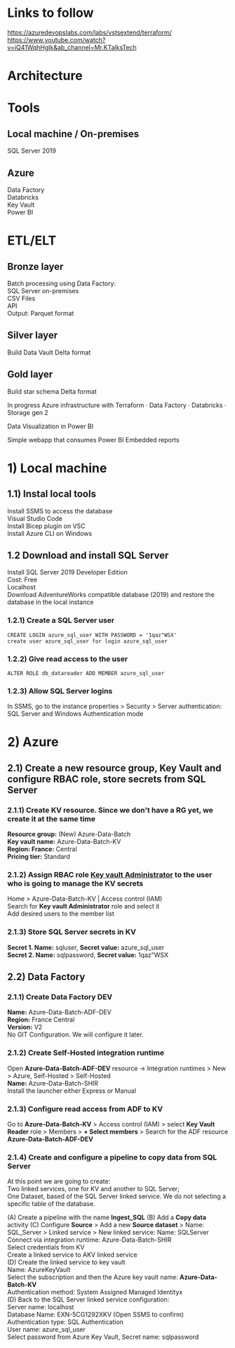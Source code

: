 # Links to follow
https://azuredevopslabs.com/labs/vstsextend/terraform/     
https://www.youtube.com/watch?v=iQ41WqhHglk&ab_channel=Mr.KTalksTech

# Architecture

# Tools
## Local machine / On-premises
SQL Server 2019     

## Azure
Data Factory     
Databricks     
Key Vault     
Power BI

# ETL/ELT
## Bronze layer
Batch processing using Data Factory:     
SQL Server on-premises     
CSV Files     
API     
Output: Parquet format     

## Silver layer
Build Data Vault
Delta format

## Gold layer
Build star schema
Delta format

In progress
Azure infrastructure with Terraform
·        Data Factory
·        Databricks
·        Storage gen 2

Data Visualization in Power BI

Simple webapp that consumes Power BI Embedded reports

 

# 1) Local machine

## 1.1) Instal local tools
Install SSMS to access the database     
Visual Studio Code     
Install Bicep plugin on VSC     
Install Azure CLI on Windows     

## 1.2 Download and install SQL Server
Install SQL Server 2019 Developer Edition     
     Cost: Free     
     Localhost     
Download AdventureWorks compatible database (2019) and restore the database in the local instance    

### 1.2.1) Create a SQL Server user

```
CREATE LOGIN azure_sql_user WITH PASSWORD = '1qaz"WSX'
create user azure_sql_user for login azure_sql_user
```

### 1.2.2) Give read access to the user

```
ALTER ROLE db_datareader ADD MEMBER azure_sql_user
```

### 1.2.3) Allow SQL Server logins

In SSMS, go to the instance properties > Security > Server authentication: SQL Server and Windows Authentication mode

# 2) Azure

## 2.1) Create a new resource group, Key Vault and configure RBAC role, store secrets from SQL Server     
     
### 2.1.1) Create KV resource. Since we don't have a RG yet, we create it at the same time     
**Resource group:** (New) Azure-Data-Batch     
**Key vault name:** Azure-Data-Batch-KV    
**Region: France:** Central     
**Pricing tier:** Standard     
     
### 2.1.2) Assign RBAC role <u>Key vault Administrator</u> to the user who is going to manage the KV secrets     
Home > Azure-Data-Batch-KV | Access control (IAM)     
Search for **Key vault Administrator** role and select it     
Add desired users to the member list     

### 2.1.3) Store SQL Server secrets in KV
     
**Secret 1. Name:** sqluser, **Secret value:** azure_sql_user     
**Secret 2. Name:** sqlpassword, **Secret value:** 1qaz"WSX     

## 2.2) Data Factory

### 2.1.1) Create Data Factory DEV
**Name:** Azure-Data-Batch-ADF-DEV     
**Region:** France Central     
**Version:** V2     
No GIT Configuration. We will configure it later.

### 2.1.2) Create Self-Hosted integration runtime

Open **Azure-Data-Batch-ADF-DEV** resource -> Integration runtimes > New > Azure, Self-Hosted > Self-Hosted     
**Name:** Azure-Data-Batch-SHIR     
Install the launcher either Express or Manual

### 2.1.3) Configure read access from ADF to KV

Go to **Azure-Data-Batch-KV** > Access control (IAM) > select **Key Vault Reader** role > Members > **+ Select members** > Search for the ADF resource **Azure-Data-Batch-ADF-DEV**     

### 2.1.4) Create and configure a pipeline to copy data from SQL Server

At this point we are going to create:     
Two linked services, one for KV and another to SQL Server;     
One Dataset, based of the SQL Server linked service. We do not selecting a specific table of the database.     
     
(A) Create a pipeline with the name **Ingest_SQL**
(B) Add a **Copy data** activity
(C) Configure **Source** > Add a new **Source dataset** > Name: SQL_Server > Linked service > New linked service:
Name: SQLServer     
Connect via integration runtime: Azure-Data-Batch-SHIR     
Select credentials from KV     
Create a linked service to AKV linked service     
(D) Create the linked service to key vault     
Name: AzureKeyVault     
Select the subscription and then the Azure key vault name: **Azure-Data-Batch-KV**     
Authentication method: System Assigned Managed Identityx     
(D) Back to the SQL Server linked service configuration:     
Server name: localhost     
Database Name: EXN-5CG1292XKV (Open SSMS to confirm)     
Authentication type: SQL Authentication     
User name: azure_sql_user     
Select password from Azure Key Vault, Secret name: sqlpassword     
